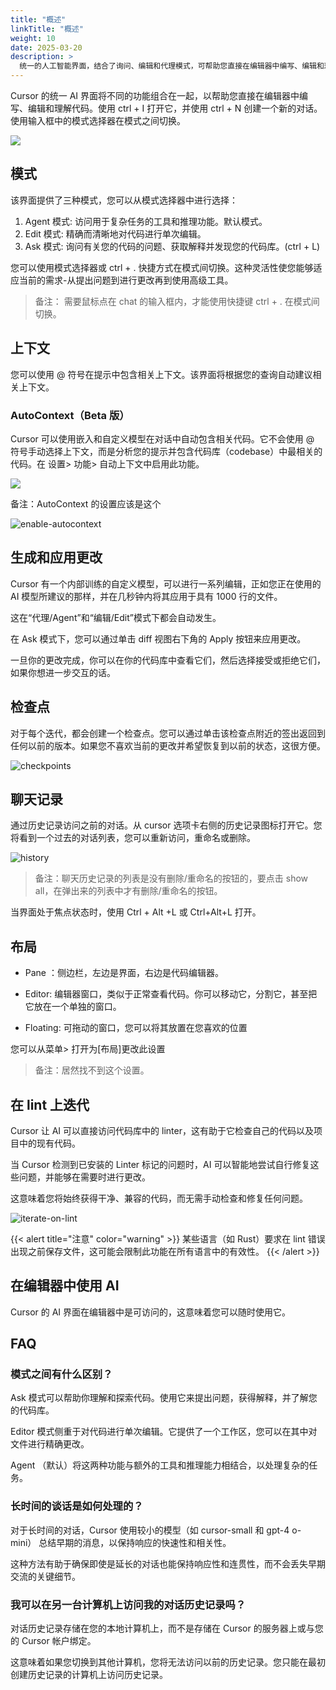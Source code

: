 ```yaml
---
title: "概述"
linkTitle: "概述"
weight: 10
date: 2025-03-20
description: >
  统一的人工智能界面，结合了询问、编辑和代理模式，可帮助您直接在编辑器中编写、编辑和理解代码
---
```


Cursor 的统一 AI 界面将不同的功能组合在一起，以帮助您直接在编辑器中编写、编辑和理解代码。使用 ctrl + I 打开它，并使用 ctrl + N 创建一个新的对话。使用输入框中的模式选择器在模式之间切换。


![](images/empty-composer-0.46.png)

## 模式

该界面提供了三种模式，您可以从模式选择器中进行选择：

1. Agent 模式: 访问用于复杂任务的工具和推理功能。默认模式。
2. Edit 模式: 精确而清晰地对代码进行单次编辑。
3. Ask 模式: 询问有关您的代码的问题、获取解释并发现您的代码库。(ctrl + L)

您可以使用模式选择器或 ctrl + . 快捷方式在模式间切换。这种灵活性使您能够适应当前的需求-从提出问题到进行更改再到使用高级工具。

> 备注： 需要鼠标点在 chat 的输入框内，才能使用快捷键 ctrl + . 在模式间切换。

## 上下文

您可以使用 @ 符号在提示中包含相关上下文。该界面将根据您的查询自动建议相关上下文。

### AutoContext（Beta 版）

Cursor 可以使用嵌入和自定义模型在对话中自动包含相关代码。它不会使用 @ 符号手动选择上下文，而是分析您的提示并包含代码库（codebase）中最相关的代码。在 设置> 功能> 自动上下文中启用此功能。

![](images/symbols-basics.png) 

备注：AutoContext 的设置应该是这个

![enable-autocontext](images/enable-autocontext.png)  

## 生成和应用更改

Cursor 有一个内部训练的自定义模型，可以进行一系列编辑，正如您正在使用的 AI 模型所建议的那样，并在几秒钟内将其应用于具有 1000 行的文件。

这在“代理/Agent”和“编辑/Edit”模式下都会自动发生。

在 Ask 模式下，您可以通过单击 diff 视图右下角的 Apply 按钮来应用更改。

一旦你的更改完成，你可以在你的代码库中查看它们，然后选择接受或拒绝它们，如果你想进一步交互的话。

## 检查点

对于每个迭代，都会创建一个检查点。您可以通过单击该检查点附近的签出返回到任何以前的版本。如果您不喜欢当前的更改并希望恢复到以前的状态，这很方便。

![checkpoints](images/checkpoints.png)


## 聊天记录

通过历史记录访问之前的对话。从 cursor 选项卡右侧的历史记录图标打开它。您将看到一个过去的对话列表，您可以重新访问，重命名或删除。

![history](images/history.png)

> 备注：聊天历史记录的列表是没有删除/重命名的按钮的，要点击 show all，在弹出来的列表中才有删除/重命名的按钮。

当界面处于焦点状态时，使用 Ctrl + Alt +L 或 Ctrl+Alt+L 打开。

## 布局

- Pane ：侧边栏，左边是界面，右边是代码编辑器。
- Editor: 编辑器窗口，类似于正常查看代码。你可以移动它，分割它，甚至把它放在一个单独的窗口。

- Floating: 可拖动的窗口，您可以将其放置在您喜欢的位置

您可以从菜单> 打开为[布局]更改此设置

> 备注：居然找不到这个设置。

## 在 lint 上迭代

Cursor 让 AI 可以直接访问代码库中的 linter，这有助于它检查自己的代码以及项目中的现有代码。

当 Cursor 检测到已安装的 Linter 标记的问题时，AI 可以智能地尝试自行修复这些问题，并能够在需要时进行更改。

这意味着您将始终获得干净、兼容的代码，而无需手动检查和修复任何问题。

![iterate-on-lint](images/iterate-on-lint.png)

{{< alert title="注意" color="warning" >}}
某些语言（如 Rust）要求在 lint 错误出现之前保存文件，这可能会限制此功能在所有语言中的有效性。
{{< /alert >}}

## 在编辑器中使用 AI

Cursor 的 AI 界面在编辑器中是可访问的，这意味着您可以随时使用它。

## FAQ

### 模式之间有什么区别？

Ask 模式可以帮助你理解和探索代码。使用它来提出问题，获得解释，并了解您的代码库。

Editor 模式侧重于对代码进行单次编辑。它提供了一个工作区，您可以在其中对文件进行精确更改。

Agent （默认）将这两种功能与额外的工具和推理能力相结合，以处理复杂的任务。

### 长时间的谈话是如何处理的？

对于长时间的对话，Cursor 使用较小的模型（如 cursor-small 和 gpt-4 o-mini） 总结早期的消息，以保持响应的快速性和相关性。

这种方法有助于确保即使是延长的对话也能保持响应性和连贯性，而不会丢失早期交流的关键细节。

### 我可以在另一台计算机上访问我的对话历史记录吗？

对话历史记录存储在您的本地计算机上，而不是存储在 Cursor 的服务器上或与您的 Cursor 帐户绑定。

这意味着如果您切换到其他计算机，您将无法访问以前的历史记录。您只能在最初创建历史记录的计算机上访问历史记录。
